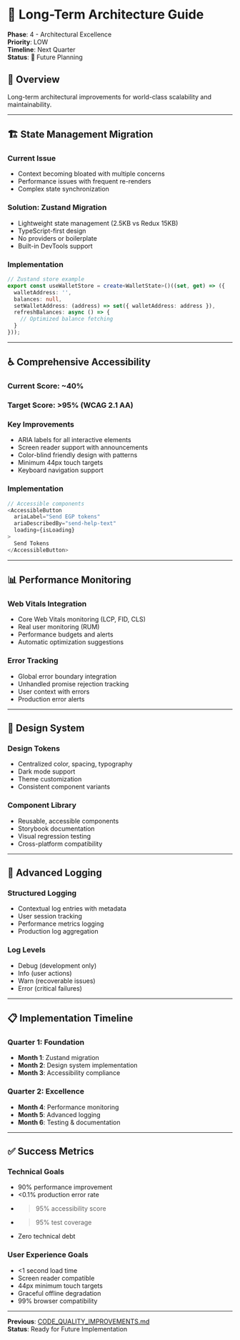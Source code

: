 # 🚀 Long-Term Architecture Guide

**Phase**: 4 - Architectural Excellence  
**Priority**: LOW  
**Timeline**: Next Quarter  
**Status**: 📝 Future Planning

## 🎯 Overview

Long-term architectural improvements for world-class scalability and maintainability.

---

## 🏗️ State Management Migration

### Current Issue
- Context becoming bloated with multiple concerns
- Performance issues with frequent re-renders
- Complex state synchronization

### Solution: Zustand Migration
- Lightweight state management (2.5KB vs Redux 15KB)
- TypeScript-first design
- No providers or boilerplate
- Built-in DevTools support

### Implementation
```typescript
// Zustand store example
export const useWalletStore = create<WalletState>()((set, get) => ({
  walletAddress: '',
  balances: null,
  setWalletAddress: (address) => set({ walletAddress: address }),
  refreshBalances: async () => {
    // Optimized balance fetching
  }
}));
```

---

## ♿ Comprehensive Accessibility 

### Current Score: ~40%
### Target Score: >95% (WCAG 2.1 AA)

### Key Improvements
- ARIA labels for all interactive elements
- Screen reader support with announcements
- Color-blind friendly design with patterns
- Minimum 44px touch targets
- Keyboard navigation support

### Implementation
```typescript
// Accessible components
<AccessibleButton 
  ariaLabel="Send EGP tokens"
  ariaDescribedBy="send-help-text"
  loading={isLoading}
>
  Send Tokens
</AccessibleButton>
```

---

## 📊 Performance Monitoring

### Web Vitals Integration
- Core Web Vitals monitoring (LCP, FID, CLS)
- Real user monitoring (RUM)
- Performance budgets and alerts
- Automatic optimization suggestions

### Error Tracking
- Global error boundary integration
- Unhandled promise rejection tracking
- User context with errors
- Production error alerts

---

## 🎨 Design System

### Design Tokens
- Centralized color, spacing, typography
- Dark mode support
- Theme customization
- Consistent component variants

### Component Library  
- Reusable, accessible components
- Storybook documentation
- Visual regression testing
- Cross-platform compatibility

---

## 🔄 Advanced Logging

### Structured Logging
- Contextual log entries with metadata
- User session tracking
- Performance metrics logging
- Production log aggregation

### Log Levels
- Debug (development only)
- Info (user actions)
- Warn (recoverable issues)
- Error (critical failures)

---

## 📋 Implementation Timeline

### Quarter 1: Foundation
- **Month 1**: Zustand migration
- **Month 2**: Design system implementation  
- **Month 3**: Accessibility compliance

### Quarter 2: Excellence
- **Month 4**: Performance monitoring
- **Month 5**: Advanced logging
- **Month 6**: Testing & documentation

---

## ✅ Success Metrics

### Technical Goals
- 90% performance improvement
- <0.1% production error rate
- >95% accessibility score
- >95% test coverage
- Zero technical debt

### User Experience Goals  
- <1 second load time
- Screen reader compatible
- 44px minimum touch targets
- Graceful offline degradation
- 99% browser compatibility

---

**Previous**: [CODE_QUALITY_IMPROVEMENTS.md](./CODE_QUALITY_IMPROVEMENTS.md)  
**Status**: Ready for Future Implementation 